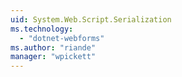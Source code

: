 ```yaml
---
uid: System.Web.Script.Serialization
ms.technology: 
  - "dotnet-webforms"
ms.author: "riande"
manager: "wpickett"
---
```

